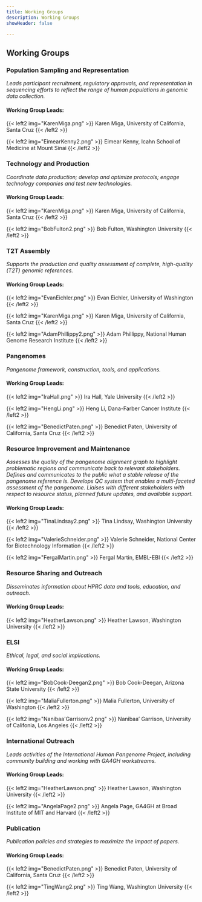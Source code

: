 ```yaml
---
title: Working Groups
description: Working Groups
showHeader: false

---
```


## Working Groups

### Population Sampling and Representation

*Leads participant recruitment, regulatory approvals, and representation in sequencing efforts to reflect the range of human populations in genomic data collection.*

#### Working Group Leads:

{{< left2 img="KarenMiga.png" >}}
Karen Miga, University of California, Santa Cruz
{{< /left2 >}}

{{< left2 img="EimearKenny2.png" >}}
Eimear Kenny, Icahn School of Medicine at Mount Sinai
{{< /left2 >}}

### Technology and Production

*Coordinate data production; develop and optimize protocols; engage technology companies and test new technologies.*

#### Working Group Leads:

{{< left2 img="KarenMiga.png" >}}
Karen Miga, University of California, Santa Cruz
{{< /left2 >}}

{{< left2 img="BobFulton2.png" >}}
Bob Fulton, Washington University
{{< /left2 >}}

### T2T Assembly

*Supports the production and quality assessment of complete, high-quality (T2T) genomic references.*

#### Working Group Leads:

{{< left2 img="EvanEichler.png" >}}
Evan Eichler, University of Washington 
{{< /left2 >}}

{{< left2 img="KarenMiga.png" >}}
Karen Miga, University of California, Santa Cruz
{{< /left2 >}}

{{< left2 img="AdamPhillippy2.png" >}}
Adam Phillippy, National Human Genome Research Institute
{{< /left2 >}}

### Pangenomes

*Pangenome framework, construction, tools, and applications.*

#### Working Group Leads:

{{< left2 img="IraHall.png" >}}
Ira Hall, Yale University 
{{< /left2 >}}

{{< left2 img="HengLi.png" >}}
Heng Li, Dana-Farber Cancer Institute
{{< /left2 >}}

{{< left2 img="BenedictPaten.png" >}}
Benedict Paten, University of California, Santa Cruz
{{< /left2 >}}

### Resource Improvement and Maintenance

*Assesses the quality of the pangenome alignment graph to highlight problematic regions and communicate back to relevant stakeholders. Defines and communicates to the public what a stable release of the pangenome reference is. Develops QC system that enables a multi-faceted assessment of the pangenome. Liaises with different stakeholders with respect to resource status, planned future updates, and available support.*

#### Working Group Leads:

{{< left2 img="TinaLindsay2.png" >}}
Tina Lindsay, Washington University
{{< /left2 >}}

{{< left2 img="ValerieSchneider.png" >}}
Valerie Schneider, National Center for Biotechnology Information
{{< /left2 >}}

{{< left2 img="FergalMartin.png" >}}
Fergal Martin, EMBL-EBI
{{< /left2 >}}

### Resource Sharing and Outreach

*Disseminates information about HPRC data and tools, education, and outreach.*

#### Working Group Leads:

{{< left2 img="HeatherLawson.png" >}}
Heather Lawson, Washington University
{{< /left2 >}}

### ELSI

*Ethical, legal, and social implications.*

#### Working Group Leads:

{{< left2 img="BobCook-Deegan2.png" >}}
Bob Cook-Deegan, Arizona State University
{{< /left2 >}}

{{< left2 img="MaliaFullerton.png" >}}
Malia Fullerton, University of Washington
{{< /left2 >}}

{{< left2 img="Nanibaa'Garrisonv2.png" >}}
Nanibaa’ Garrison, University of Califonia, Los Angeles
{{< /left2 >}}

### International Outreach

*Leads activities of the International Human Pangenome Project, including community building and working with GA4GH workstreams.*

#### Working Group Leads:

{{< left2 img="HeatherLawson.png" >}}
Heather Lawson, Washington University
{{< /left2 >}}

{{< left2 img="AngelaPage2.png" >}}
Angela Page, GA4GH at Broad Institute of MIT and Harvard
{{< /left2 >}}

### Publication

*Publication policies and strategies to maximize the impact of papers.*

#### Working Group Leads:

{{< left2 img="BenedictPaten.png" >}}
Benedict Paten, University of California, Santa Cruz
{{< /left2 >}}

{{< left2 img="TingWang2.png" >}}
Ting Wang, Washington University
{{< /left2 >}}
